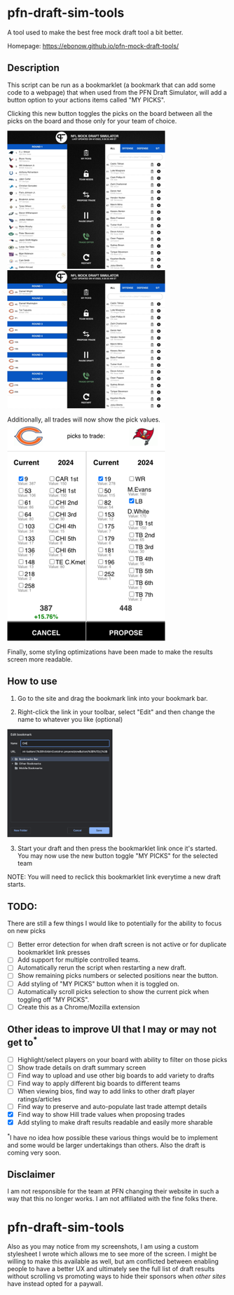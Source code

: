 
# pfn-draft-sim-tools
A tool used to make the best free mock draft tool a bit better.

Homepage: https://ebonow.github.io/pfn-mock-draft-tools/


## Description
This script can be run as a bookmarklet (a bookmark that can add some code to a webpage) that when used from the PFN Draft Simulator, will add a button option to your actions items called "MY PICKS".

Clicking this new button toggles the picks on the board between all the picks on the board and those only for your team of choice.

<img src="./src/images/toggle-off.png" width="360" alt="Screenshot toggle off" />
<img src="./src/images/toggle-on.png" width="360" alt="Screenshot toggle on" />

Additionally, all trades will now show the pick values.
<img src="./src/images/trade.png" width="360" alt="Screenshot show trade values" />

Finally, some styling optimizations have been made to make the results screen more readable.


## How to use
1. Go to the site and drag the bookmark link into your bookmark bar.

2. Right-click the link in your toolbar, select "Edit" and then change the name to whatever you like (optional)

<img src="./src/images/edit.png" width="240" alt="Rename bookmarklet" />


3. Start your draft and then press the bookmarklet link once it's started. You may now use the new button toggle "MY PICKS" for the selected team


NOTE: You will need to reclick this bookmarklet link everytime a new draft starts.

## TODO:
There are still a few things I would like to potentially for the ability to focus on new picks

- [ ] Better error detection for when draft screen is not active or for duplicate bookmarklet link presses
- [ ] Add support for multiple controlled teams.
- [ ] Automatically rerun the script when restarting a new draft.
- [ ] Show remaining picks numbers or selected positions near the button.
- [ ] Add styling of "MY PICKS" button when it is toggled on.
- [ ] Automatically scroll picks selection to show the current pick when toggling off "MY PICKS".
- [ ] Create this as a Chrome/Mozilla extension

## Other ideas to improve UI that I may or may not get to<sup>*</sup> 
- [ ] Highlight/select players on your board with ability to filter on those picks
- [ ] Show trade details on draft summary screen
- [ ] Find way to upload and use other big boards to add variety to drafts
- [ ] Find way to apply different big boards to different teams
- [ ] When viewing bios, find way to add links to other draft player ratings/articles
- [ ] Find way to preserve and auto-populate last trade attempt details
- [x] Find way to show Hill trade values when proposing trades
- [x] Add styling to make draft results readable and easily more sharable

<sup>*</sup>I have no idea how possible these various things would be to implement and some would be larger undertakings than others. Also the draft is coming very soon.

## Disclaimer
I am not responsible for the team at PFN changing their website in such a way that this no longer works. I am not affiliated with the fine folks there. 
# pfn-draft-sim-tools

Also as you may notice from my screenshots, I am using a custom stylesheet I wrote which allows me to see more of the screen. I might be willing to make this available as well, but am conflicted between enabling people to have a better UX and ultimately see the full list of draft results without scrolling vs promoting ways to hide their sponsors when _other sites_ have instead opted for a paywall.
